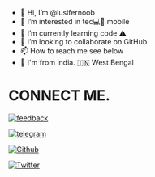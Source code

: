 - 👋 Hi, I’m @lusifernoob
- 👀 I’m interested in tec💻📱 mobile 
- 🌱 I’m currently learning code ⚠️
- 💞️ I’m looking to collaborate on  GitHub
- 📫 How to reach me see below
- 🏡 I'm from india. 🇮🇳 West Bengal 

# CONNECT ME.


[![feedback](https://img.shields.io/badge/feedback/NO_PM⚠️-ffffff?style=for-the-badge&logo=feedback)](https://t.me/norx_bot)

[![telegram](https://img.shields.io/badge/LUSIFER🇮🇳-ffffff?style=for-the-badge&logo=telegram)](https://t.me/shado_hackers)

[![Github](https://img.shields.io/badge/LUSIFER-ffffff?style=for-the-badge&logo=github)](https://github.com/lusifernoob)

[![Twitter](https://img.shields.io/badge/Lusifer_noob🐦-ffffff?style=for-the-badge&logo=twitter)](https://twitter.com/Lusifer_noob/)
